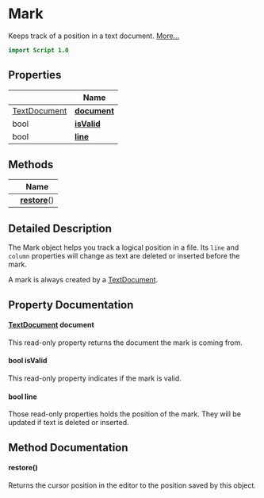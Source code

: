# Mark

Keeps track of a position in a text document. [More...](#detailed-description)

```qml
import Script 1.0
```

## Properties

| | Name |
|-|-|
|[TextDocument](../script/textdocument.md)|**[document](#document)**|
|bool|**[isValid](#isValid)**|
|bool|**[line](#line)**|

## Methods

| | Name |
|-|-|
||**[restore](#restore)**()|

## Detailed Description

The Mark object helps you track a logical position in a file.
Its `line` and `column` properties will change as text are deleted or inserted before the mark.

A mark is always created by a [TextDocument](textdocument.md).

## Property Documentation

#### <a name="document"></a>[TextDocument](../script/textdocument.md) **document**

This read-only property returns the document the mark is coming from.

#### <a name="isValid"></a>bool **isValid**

This read-only property indicates if the mark is valid.

#### <a name="line"></a>bool **line**

Those read-only properties holds the position of the mark. They will be updated if text is
deleted or inserted.

## Method Documentation

#### <a name="restore"></a>**restore**()

Returns the cursor position in the editor to the position saved by this object.
